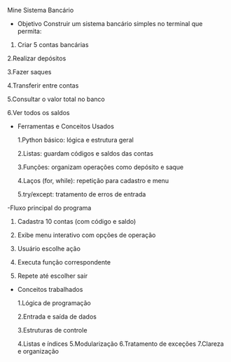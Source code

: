 Mine Sistema Bancário 

- Objetivo
Construir um sistema bancário simples no terminal que permita:

1. Criar 5 contas bancárias

2.Realizar depósitos

3.Fazer saques

4.Transferir entre contas

5.Consultar o valor total no banco

6.Ver todos os saldos

- Ferramentas e Conceitos Usados

  1.Python básico: lógica e estrutura geral

  2.Listas: guardam códigos e saldos das contas

  3.Funções: organizam operações como depósito e saque

  4.Laços (for, while): repetição para cadastro e menu

  5.try/except: tratamento de erros de entrada

-Fluxo principal do programa

1. Cadastra 10 contas (com código e saldo)

2. Exibe menu interativo com opções de operação

3. Usuário escolhe ação

4. Executa função correspondente

5. Repete até escolher sair

- Conceitos trabalhados

  1.Lógica de programação

  2.Entrada e saída de dados

  3.Estruturas de controle

  4.Listas e índices
  5.Modularização
  6.Tratamento de exceções
  7.Clareza e organização

